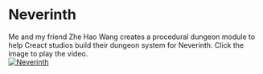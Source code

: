# Neverinth   

Me and my friend Zhe Hao Wang creates a procedural dungeon module to help Creact studios build their dungeon system for Neverinth. 
Click the image to play the video.  
[![Neverinth](https://img.youtube.com/vi/zx7npC2sOk4/0.jpg)](https://www.youtube.com/watch?v=zx7npC2sOk4 "Neverinth") 

